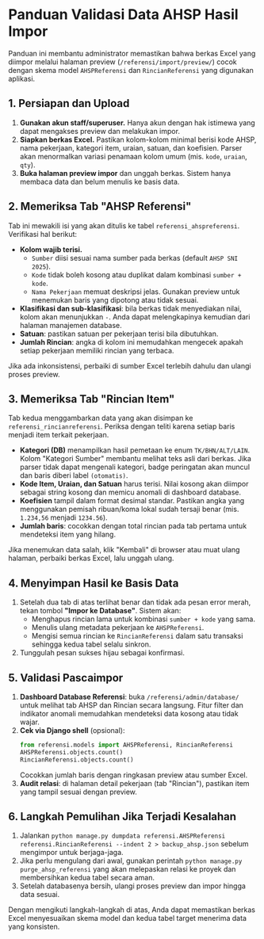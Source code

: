 # Panduan Validasi Data AHSP Hasil Impor

Panduan ini membantu administrator memastikan bahwa berkas Excel yang diimpor
melalui halaman preview (`/referensi/import/preview/`) cocok dengan skema model
`AHSPReferensi` dan `RincianReferensi` yang digunakan aplikasi.

## 1. Persiapan dan Upload
1. **Gunakan akun staff/superuser.** Hanya akun dengan hak istimewa yang dapat
   mengakses preview dan melakukan impor.
2. **Siapkan berkas Excel.** Pastikan kolom-kolom minimal berisi kode AHSP,
   nama pekerjaan, kategori item, uraian, satuan, dan koefisien. Parser akan
   menormalkan variasi penamaan kolom umum (mis. `kode`, `uraian`, `qty`).
3. **Buka halaman preview impor** dan unggah berkas. Sistem hanya membaca data
   dan belum menulis ke basis data.

## 2. Memeriksa Tab "AHSP Referensi"
Tab ini mewakili isi yang akan ditulis ke tabel `referensi_ahspreferensi`.
Verifikasi hal berikut:

- **Kolom wajib terisi.**
  - `Sumber` diisi sesuai nama sumber pada berkas (default `AHSP SNI 2025`).
  - `Kode` tidak boleh kosong atau duplikat dalam kombinasi `sumber + kode`.
  - `Nama Pekerjaan` memuat deskripsi jelas. Gunakan preview untuk menemukan
    baris yang dipotong atau tidak sesuai.
- **Klasifikasi dan sub-klasifikasi**: bila berkas tidak menyediakan nilai,
  kolom akan menunjukkan `-`. Anda dapat melengkapinya kemudian dari halaman
  manajemen database.
- **Satuan**: pastikan satuan per pekerjaan terisi bila dibutuhkan.
- **Jumlah Rincian**: angka di kolom ini memudahkan mengecek apakah setiap
  pekerjaan memiliki rincian yang terbaca.

Jika ada inkonsistensi, perbaiki di sumber Excel terlebih dahulu dan ulangi
proses preview.

## 3. Memeriksa Tab "Rincian Item"
Tab kedua menggambarkan data yang akan disimpan ke `referensi_rincianreferensi`.
Periksa dengan teliti karena setiap baris menjadi item terkait pekerjaan.

- **Kategori (DB)** menampilkan hasil pemetaan ke enum `TK/BHN/ALT/LAIN`.
  Kolom "Kategori Sumber" membantu melihat teks asli dari berkas. Jika parser
  tidak dapat mengenali kategori, badge peringatan akan muncul dan baris
  diberi label `(otomatis)`.
- **Kode Item, Uraian, dan Satuan** harus terisi. Nilai kosong akan diimpor
  sebagai string kosong dan memicu anomali di dashboard database.
- **Koefisien** tampil dalam format desimal standar. Pastikan angka yang
  menggunakan pemisah ribuan/koma lokal sudah tersaji benar (mis. `1.234,56`
  menjadi `1234.56`).
- **Jumlah baris**: cocokkan dengan total rincian pada tab pertama untuk
  mendeteksi item yang hilang.

Jika menemukan data salah, klik "Kembali" di browser atau muat ulang halaman,
perbaiki berkas Excel, lalu unggah ulang.

## 4. Menyimpan Hasil ke Basis Data
1. Setelah dua tab di atas terlihat benar dan tidak ada pesan error merah,
   tekan tombol **"Impor ke Database"**. Sistem akan:
   - Menghapus rincian lama untuk kombinasi `sumber + kode` yang sama.
   - Menulis ulang metadata pekerjaan ke `AHSPReferensi`.
   - Mengisi semua rincian ke `RincianReferensi` dalam satu transaksi sehingga
     kedua tabel selalu sinkron.
2. Tunggulah pesan sukses hijau sebagai konfirmasi.

## 5. Validasi Pascaimpor
1. **Dashboard Database Referensi**: buka `/referensi/admin/database/` untuk
   melihat tab AHSP dan Rincian secara langsung. Fitur filter dan indikator
   anomali memudahkan mendeteksi data kosong atau tidak wajar.
2. **Cek via Django shell** (opsional):
   ```python
   from referensi.models import AHSPReferensi, RincianReferensi
   AHSPReferensi.objects.count()
   RincianReferensi.objects.count()
   ```
   Cocokkan jumlah baris dengan ringkasan preview atau sumber Excel.
3. **Audit relasi**: di halaman detail pekerjaan (tab "Rincian"), pastikan
   item yang tampil sesuai dengan preview.

## 6. Langkah Pemulihan Jika Terjadi Kesalahan
1. Jalankan `python manage.py dumpdata referensi.AHSPReferensi referensi.RincianReferensi --indent 2 > backup_ahsp.json`
   sebelum mengimpor untuk berjaga-jaga.
2. Jika perlu mengulang dari awal, gunakan perintah `python manage.py purge_ahsp_referensi`
   yang akan melepaskan relasi ke proyek dan membersihkan kedua tabel secara
   aman.
3. Setelah databasenya bersih, ulangi proses preview dan impor hingga data
   sesuai.

Dengan mengikuti langkah-langkah di atas, Anda dapat memastikan berkas Excel
menyesuaikan skema model dan kedua tabel target menerima data yang konsisten.

